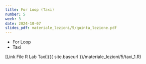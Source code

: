 ```yaml
---
title: For Loop (Taxi)
number: 5
week: 3
date: 2024-10-07
slides_pdf: materiale_lezioni/5/quinta_lezione.pdf
---
```


- For Loop
- Taxi

[Link File R Lab Taxi]({{ site.baseurl }}/materiale_lezioni/5/taxi_1.R)  
